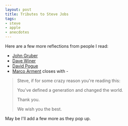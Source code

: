 ```yaml
---
layout: post
title: Tributes to Steve Jobs
tags: 
- steve
- apple
- anecdotes
---
```


Here are a few more reflections from people I read:

- [John Gruber](http://daringfireball.net/2011/08/resigned)
- [Dave Winer](http://scripting.com/stories/2011/08/25/thanksSteve.html)
- [David Pogue](http://pogue.blogs.nytimes.com/2011/08/25/steve-jobs-reshaped-industries/)
- [Marco Arment](http://www.marco.org/2011/08/24/steve-jobs-resigns-as-apple-ceo) closes with -

> Steve, if for some crazy reason you're reading this:
>
> You've defined a generation and changed the world.
>
> Thank you.
>
> We wish you the best.

May be I'll add a few more as they pop up.
